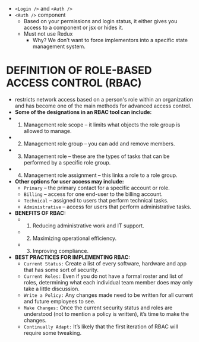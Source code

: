 - `<Login />` and `<Auth />`
- `<Auth />` component
  - Based on your permissions and login status, it either gives you access to a component or jsx or hides it.
  - Must not use Redux
    - Why? We don’t want to force implementors into a specific state management system.
# DEFINITION OF ROLE-BASED ACCESS CONTROL (RBAC)
  - restricts network access based on a person's role within an organization and has become one of the main methods for advanced access control. 
  - **Some of the designations in an RBAC tool can include:**
   - 1. Management role scope – it limits what objects the role group is allowed to manage.
   - 2. Management role group – you can add and remove members.
   - 3. Management role – these are the types of tasks that can be performed by a specific role group.
   - 4. Management role assignment – this links a role to a role group.
  - **Other options for user access may include:**
    - `Primary` – the primary contact for a specific account or role.
    - `Billing` – access for one end-user to the billing account.
    - `Technical` – assigned to users that perform technical tasks.
    - `Administrative` – access for users that perform administrative tasks.
  - **BENEFITS OF RBAC:**
    - 1. Reducing administrative work and IT support. 
    - 2. Maximizing operational efficiency.
    - 3. Improving compliance.
  - **BEST PRACTICES FOR IMPLEMENTING RBAC:**
    - `Current Status:` Create a list of every software, hardware and app that has some sort of security.
    - `Current Roles:` Even if you do not have a formal roster and list of roles, determining what each individual team member does may only take a little discussion. 
    - `Write a Policy:` Any changes made need to be written for all current and future employees to see.
    - `Make Changes:` Once the current security status and roles are understood (not to mention a policy is written), it’s time to make the changes.
    - `Continually Adapt:` It’s likely that the first iteration of RBAC will require some tweaking.